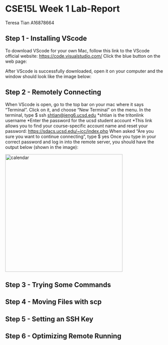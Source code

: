 # CSE15L Week 1 Lab-Report 
Teresa Tian 
A16878664
## Step 1 - Installing VScode 
To download VScode for your own Mac, follow this link to the VScode official website: https://code.visualstudio.com/ 
Click the blue button on the web page: 

After VScode is successfully downloaded, open it on your computer and the window should look like the image below: 

## Step 2 - Remotely Connecting
When VScode is open, go to the top bar on your mac where it says “Terminal”.
Click on it, and choose “New Terminal” on the menu. 
In the terminal, type $ ssh shtian@ieng6.ucsd.edu
*shtian is the tritonlink username
*Enter the password for the ucsd student account 
*This link allows you to find your course-specific account name and reset your password: https://sdacs.ucsd.edu/~icc/index.php 
When asked “Are you sure you want to continue connecting”, type $ yes
Once you type in your correct password and log in into the remote server, you should have the output below (shown in the image): 





<img width="374" alt="calendar " src="https://user-images.githubusercontent.com/114328188/193386625-03f3cecf-4160-4087-a975-34f70833328c.png">

## Step 3 - Trying Some Commands 

## Step 4 - Moving Files with scp 

## Step 5 - Setting an SSH Key

## Step 6 - Optimizing Remote Running


